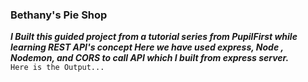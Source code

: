 ### Bethany's Pie Shop

***I Built this guided project from a tutorial series from PupilFirst while learning REST API's concept
Here we have used express, Node , Nodemon, and CORS to call API which I built from express server.***
<br />
```Here is the Output...```

